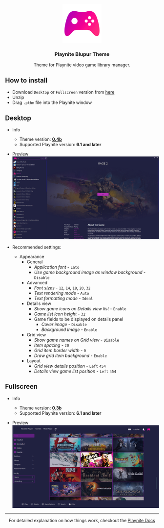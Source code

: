 <p align="center">
	<a href="https://github.com/sevenns/Playnite-Blupur-Theme" title="Playnite Blupur Theme"><img src="./Desktop/Blupur/Images/applogo.png" width="128px"></a>
	<h3 align="center">Playnite Blupur Theme</h3>
</p>

<p align="center">Theme for Playnite video game library manager.</p>

## How to install

- Download `Desktop` or `Fullscreen` version from [here](https://github.com/sevenns/Playnite-Blupur-Theme/releases)
- Unzip
- Drag `.pthm` file into the Playnite window

## Desktop

- Info
  - Theme version: [**0.4b**](https://github.com/sevenns/Playnite-Blupur-Theme/releases/tag/desktop-0.4b)
  - Supported Playnite version: **6.1 and later**

- Preview
  ![Playnite Blupur Theme Preview](https://raw.githubusercontent.com/sevenns/Playnite-Blupur-Theme/master/Desktop/Blupur/preview.jpg)

- Recommended settings:
  - Appearance
    - General
      - *Application font* - `Lato`
      - *Use game background image as window background* - `Disable`
    - Advanced
      - *Font sizes* - `12`, `14`, `18`, `20`, `32`
      - *Text rendering mode* - `Auto`
      - *Text formatting mode* - `Ideal`
    - Details view
      - *Show game icons on Details view list* - `Enable`
      - *Game list icon height* - `32`
      - Game fields to be displayed on details panel
        - *Cover image* - `Disable`
        - *Background Image* - `Enable`
    - Grid view
      - *Show game names on Grid view* - `Disable`
      - *Item spacing* - `20`
      - *Grid item border width* - `0`
      - *Draw grid item background* - `Enable`
    - Layout
      - *Grid view details position* - `Left` `454`
      - *Details view game list position* - `Left` `454`

## Fullscreen

- Info
  - Theme version: [**0.3b**](https://github.com/sevenns/Playnite-Blupur-Theme/releases/tag/fullscreen-0.3b)
  - Supported Playnite version: **6.1 and later**

- Preview
  ![Playnite Blupur Theme Preview](https://raw.githubusercontent.com/sevenns/Playnite-Blupur-Theme/master/Fullscreen/Blupur/preview.jpg)

---

<p align="center" max-width="400px">
  For detailed explanation on how things work, checkout the <a href="https://playnite.link/docs/tutorials/themes/introduction.html">Playnite Docs</a>
</p>
